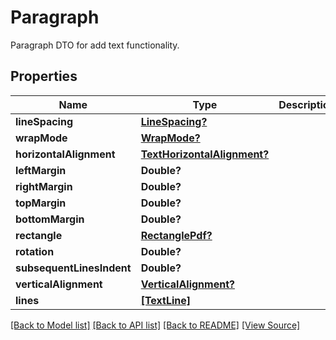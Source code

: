 # Paragraph
Paragraph DTO for add text functionality.

## Properties
Name | Type | Description | Notes
------------ | ------------- | ------------- | -------------
**lineSpacing** | [**LineSpacing?**](LineSpacing.md) |  | [optional]
**wrapMode** | [**WrapMode?**](WrapMode.md) |  | [optional]
**horizontalAlignment** | [**TextHorizontalAlignment?**](TextHorizontalAlignment.md) |  | [optional]
**leftMargin** | **Double?** |  | [optional]
**rightMargin** | **Double?** |  | [optional]
**topMargin** | **Double?** |  | [optional]
**bottomMargin** | **Double?** |  | [optional]
**rectangle** | [**RectanglePdf?**](RectanglePdf.md) |  | [optional]
**rotation** | **Double?** |  | [optional]
**subsequentLinesIndent** | **Double?** |  | [optional]
**verticalAlignment** | [**VerticalAlignment?**](VerticalAlignment.md) |  | [optional]
**lines** | [**[TextLine]**](TextLine.md) |  | 

[[Back to Model list]](../README.md#documentation-for-models) [[Back to API list]](../README.md#documentation-for-api-endpoints) [[Back to README]](../README.md) [[View Source]](../AsposePdfCloud/Models/Paragraph.ts)

